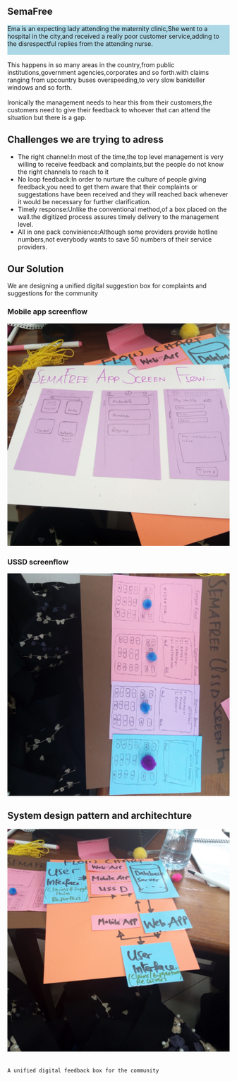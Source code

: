 ## SemaFree
<div style="border-radius:10px"><p style="background-color:lightblue">
Ema is an expecting lady attending the maternity clinic,She went to a hospital in the city,and received a really poor customer service,adding to the disrespectful replies from the attending nurse. 
<br><br>
          
This happens in so many areas in the country,from public institutions,government agencies,corporates and so forth.with claims ranging from upcountry buses overspeeding,to very slow bankteller windows and so forth.
<br><br>
Ironically the management needs to hear this from their customers,the customers need to give their feedback to whoever that can attend the situation but there is a gap.
</p>
</div>

## Challenges we are trying to adress
- The right channel:In most of the time,the top level management is very willing to receive feedback and complaints,but the people do not know the right channels to reach to it
- No loop feedback:In order to nurture the culture of people giving feedback,you need to get them aware that their complaints or suggestations have been received and they will reached back whenever it would be necessary for further clarification.
- Timely response:Unlike the conventional method,of a box placed on the wall.the digitized process assures timely delivery to the management level.
- All in one pack convinience:Although some providers provide hotline numbers,not everybody wants to save 50 numbers of their service providers.
## Our Solution

We are designing a unified digital suggestion box for complaints and suggestions for the community

### Mobile app screenflow
<img src="https://github.com/abdulmakuya/semafree/blob/master/app.jpg?raw=true">

          
### USSD screenflow
<img src="https://github.com/abdulmakuya/semafree/blob/master/ussd.jpg?raw=true">


## System design pattern and architechture
<img src="https://github.com/abdulmakuya/semafree/blob/master/backend.jpg?raw=true">



```markdown

A unified digital feedback box for the community

```




